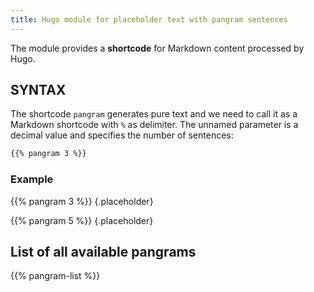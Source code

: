 ```yaml
---
title: Hugo module for placeholder text with pangram sentences
---
```


The module provides a **shortcode** for Markdown content processed by Hugo.

## SYNTAX

The shortcode `pangram` generates pure text and we need to call it as a Markdown shortcode with `%` as delimiter. The unnamed parameter is a decimal value and specifies the number of sentences:

```md
{{‍% pangram 3 %}}
```

### Example

{{% pangram 3 %}}
{.placeholder}

{{% pangram 5 %}}
{.placeholder}

## List of all available pangrams

{{% pangram-list %}}
